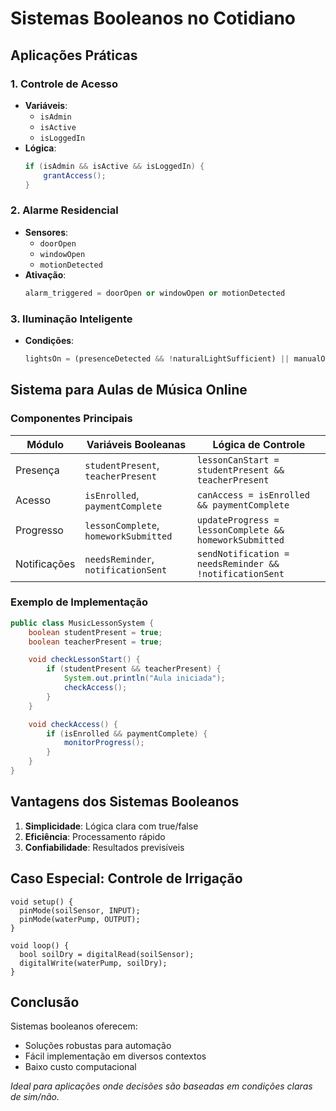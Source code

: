 # Sistemas Booleanos no Cotidiano

## Aplicações Práticas

### 1. Controle de Acesso

- **Variáveis**:
  - `isAdmin`
  - `isActive`
  - `isLoggedIn`
- **Lógica**:
  ```java
  if (isAdmin && isActive && isLoggedIn) {
      grantAccess();
  }
  ```

### 2. Alarme Residencial

- **Sensores**:
  - `doorOpen`
  - `windowOpen`
  - `motionDetected`
- **Ativação**:
  ```python
  alarm_triggered = doorOpen or windowOpen or motionDetected
  ```

### 3. Iluminação Inteligente

- **Condições**:
  ```javascript
  lightsOn = (presenceDetected && !naturalLightSufficient) || manualOverride;
  ```

## Sistema para Aulas de Música Online

### Componentes Principais

| Módulo       | Variáveis Booleanas                   | Lógica de Controle                                      |
| ------------ | ------------------------------------- | ------------------------------------------------------- |
| Presença     | `studentPresent`, `teacherPresent`    | `lessonCanStart = studentPresent && teacherPresent`     |
| Acesso       | `isEnrolled`, `paymentComplete`       | `canAccess = isEnrolled && paymentComplete`             |
| Progresso    | `lessonComplete`, `homeworkSubmitted` | `updateProgress = lessonComplete && homeworkSubmitted`  |
| Notificações | `needsReminder`, `notificationSent`   | `sendNotification = needsReminder && !notificationSent` |

### Exemplo de Implementação

```java
public class MusicLessonSystem {
    boolean studentPresent = true;
    boolean teacherPresent = true;

    void checkLessonStart() {
        if (studentPresent && teacherPresent) {
            System.out.println("Aula iniciada");
            checkAccess();
        }
    }

    void checkAccess() {
        if (isEnrolled && paymentComplete) {
            monitorProgress();
        }
    }
}
```

## Vantagens dos Sistemas Booleanos

1. **Simplicidade**: Lógica clara com true/false
2. **Eficiência**: Processamento rápido
3. **Confiabilidade**: Resultados previsíveis

## Caso Especial: Controle de Irrigação

```arduino
void setup() {
  pinMode(soilSensor, INPUT);
  pinMode(waterPump, OUTPUT);
}

void loop() {
  bool soilDry = digitalRead(soilSensor);
  digitalWrite(waterPump, soilDry);
}
```

## Conclusão

Sistemas booleanos oferecem:

- Soluções robustas para automação
- Fácil implementação em diversos contextos
- Baixo custo computacional

_Ideal para aplicações onde decisões são baseadas em condições claras de sim/não._
